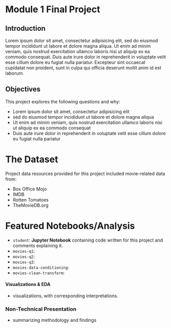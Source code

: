 # Module 1 Final Project
[](images/movie.jpg)

## Introduction

Lorem ipsum dolor sit amet, consectetur adipisicing elit, sed do eiusmod tempor incididunt ut labore et dolore magna aliqua. Ut enim ad minim veniam, quis nostrud exercitation ullamco laboris nisi ut aliquip ex ea commodo consequat. Duis aute irure dolor in reprehenderit in voluptate velit esse cillum dolore eu fugiat nulla pariatur. Excepteur sint occaecat cupidatat non proident, sunt in culpa qui officia deserunt mollit anim id est laborum.

## Objectives

This project explores the following questions and why:

* Lorem ipsum dolor sit amet, consectetur adipisicing elit
* sed do eiusmod tempor incididunt ut labore et dolore magna aliqua
* Ut enim ad minim veniam, quis nostrud exercitation ullamco laboris nisi ut aliquip ex ea commodo consequat
* Duis aute irure dolor in reprehenderit in voluptate velit esse cillum dolore eu fugiat nulla pariatur

# The Dataset

Project data resources provided for this project included movie-related data from:
* Box Office Mojo
* IMDB
* Rotten Tomatoes
* TheMovieDB.org

# Featured Notebooks/Analysis
* `student`: **Jupyter Notebook** containing code written for this project and comments explaining it.
* `movies-q1`:
* `movies-q2`:
* `movies-q3`:
* `movies-data-conditioning`:
* `movies-clean-transform`:


#### Visualizations & EDA

* visualizations, with corresponding interpretations.

### Non-Technical Presentation

* summarizing  methodology and findings
